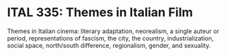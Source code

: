 # ITAL 335: Themes in Italian Film

Themes in Italian cinema: literary adaptation, neorealism, a single auteur or period, representations of fascism, the city, the country, industrialization, social space, north/south difference, regionalism, gender, and sexuality.